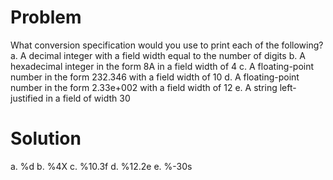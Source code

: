 # Problem
What conversion specification would you use to print each of the following? 
    a. A decimal integer with a field width equal to the number of digits
    b. A hexadecimal integer in the form 8A in a field width of 4
    c. A floating-point number in the form 232.346 with a field width of 10
    d. A floating-point number in the form 2.33e+002 with a field width of 12 
    e. A string left-justified in a field of width 30

# Solution

a. %d
b. %4X
c. %10.3f
d. %12.2e
e. %-30s

